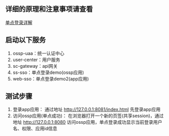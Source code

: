 ## **详细的原理和注意事项请查看**
[单点登录详解](https://www.kancloud.cn/ossp2000/microservices-platform/2278849)



## 启动以下服务

1. ossp-uaa：统一认证中心
2. user-center：用户服务
3. sc-gateway：api网关
4. ss-sso：单点登录demo(ossp应用)
5. web-sso：单点登录demo2(app应用)



## 测试步骤

1. 登录app应用：
    通过地址 http://127.0.0.1:8081/index.html 先登录app应用
2. 访问ossp应用(单点成功)：
   在浏览器打开一个新的页签(共享session)，通过地址 http://127.0.0.1:8080 访问ossp应用，单点登录成功显示当前登录用户名、权限、应用id信息